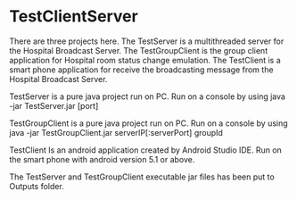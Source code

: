 # TestClientServer

There are three projects here. 
The TestServer is a multithreaded server for the Hospital Broadcast Server.
The TestGroupClient is the group client application for Hospital room status change emulation.
The TestClient is a smart phone application for receive the broadcasting message from the Hospital Broadcast Server.

TestServer is a pure java project run on PC. Run on a console by using java -jar TestServer.jar [port]

TestGroupClient is a pure java project run on PC. Run on a console by using java -jar TestGroupClient.jar serverIP[:serverPort] groupId

TestClient Is an android application created by Android Studio IDE. Run on the smart phone with android version 5.1 or above.

The TestServer and TestGroupClient executable jar files has been put to Outputs folder.

